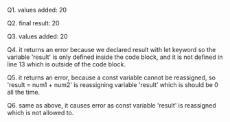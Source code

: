 Q1. values added: 20

Q2. final result: 20

Q3. values added: 20

Q4. it returns an error because we declared result with let keyword so the variable 'result' is only defined inside the code block, and it is not defined in line 13 which is outside of the code block.

Q5. it returns an error, because a const variable cannot be reassigned, so 'result = num1 + num2' is reassigning variable 'result' which is should be 0 all the time.

Q6. same as above, it causes error as const variable 'result' is reassigned which is not allowed to.